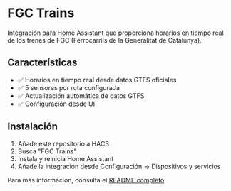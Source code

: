 # FGC Trains

Integración para Home Assistant que proporciona horarios en tiempo real de los trenes de FGC (Ferrocarrils de la Generalitat de Catalunya).

## Características

- ✅ Horarios en tiempo real desde datos GTFS oficiales
- ✅ 5 sensores por ruta configurada
- ✅ Actualización automática de datos GTFS
- ✅ Configuración desde UI

## Instalación

1. Añade este repositorio a HACS
2. Busca "FGC Trains"
3. Instala y reinicia Home Assistant
4. Añade la integración desde Configuración → Dispositivos y servicios

Para más información, consulta el [README completo](https://github.com/cmos486/fgc-trains).
